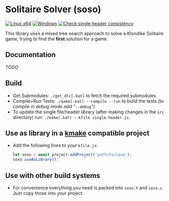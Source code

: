 # Solitaire Solver (soso)
[![Linux x64](https://github.com/tizilogic/soso/actions/workflows/linux-x64.yml/badge.svg)](https://github.com/tizilogic/soso/actions/workflows/linux-x64.yml) [![Windows](https://github.com/tizilogic/soso/actions/workflows/windows.yml/badge.svg)](https://github.com/tizilogic/soso/actions/workflows/windows.yml) [![Check single header consistency](https://github.com/tizilogic/soso/actions/workflows/single-header.yml/badge.svg)](https://github.com/tizilogic/soso/actions/workflows/single-header.yml)

This library uses a mixed tree search approach to solve a Klondike Solitaire
game, trying to find the **first** solution for a game.

## Documentation

*TODO*

## Build

- Get Submodules: `./get_dlc[.bat]` to fetch the required submodules
- Compile+Run Tests: `./make[.bat] --compile --run` to build the tests *(to compile in debug mode add "`--debug`")*
- To update the single file/header library (after making changes in the `src` directory) run: `./make[.bat] --kfile single-header.js`

## Use as library in a [kmake](https://github.com/Kode/kmake.git) compatible project

- Add the following lines to your `kfile.js`:
    ```js
    let soso = await project.addProject('path/to/soso');
    soso.useAsLibrary();
    ```

## Use with other build systems

- For convenience everything you need is packed into `soso.h` and `soso.c`. Just copy those into your project.
